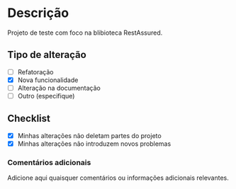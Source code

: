 # Descrição

Projeto de teste com foco na blibioteca RestAssured.

## Tipo de alteração

- [ ] Refatoração 
- [x] Nova funcionalidade
- [ ] Alteração na documentação
- [ ] Outro (especifique)

## Checklist

- [x] Minhas alterações não deletam partes do projeto
- [x] Minhas alterações não introduzem novos problemas

### Comentários adicionais

Adicione aqui quaisquer comentários ou informações adicionais relevantes.
